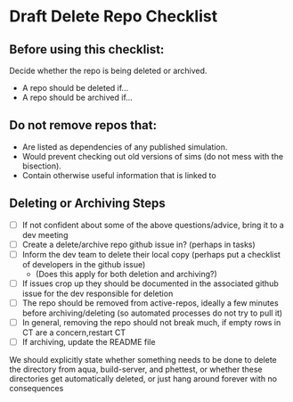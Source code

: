 # Draft Delete Repo Checklist

## Before using this checklist:
Decide whether the repo is being deleted or archived. 
- A repo should be deleted if...
- A repo should be archived if...

## Do not remove repos that:
- Are listed as dependencies of any published simulation. 
- Would prevent  checking out old versions of sims (do not mess with the bisection). 
- Contain otherwise useful information that is linked to

## Deleting or Archiving Steps
- [ ] If not confident about some of the above questions/advice, bring it to a dev meeting
- [ ] Create a delete/archive repo github issue in? (perhaps in tasks) 
- [ ] Inform the dev team to delete their local copy (perhaps put a checklist of developers in the github issue)
  - (Does this apply for both deletion and archiving?)
- [ ] If issues crop up they should be documented in the associated github issue for the dev responsible for deletion
- [ ] The repo should be removed from active-repos, ideally a few minutes before archiving/deleting (so automated processes do not try to pull it)
- [ ] In general, removing the repo should not break much, if empty rows in CT are a concern,restart CT
- [ ] If archiving, update the README file 

We should explicitly state whether something needs to be done to delete the directory from aqua, build-server, and phettest, or whether these directories get automatically deleted, or just hang around forever with no consequences
  

